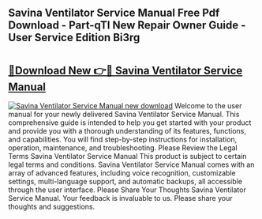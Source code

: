 ## Savina Ventilator Service Manual Free Pdf Download - Part-qTl New Repair Owner Guide - User Service Edition Bi3rg

# <h2><a href="http://bc84556.oget.top/?id=Savina+Ventilator+Service+Manual">🔗Download New 👉🔴 Savina Ventilator Service Manual</a></h2>

[![Savina Ventilator Service Manual new download](https://i.imgur.com/5g1atiW.png)](http://bc84556.oget.top/?id=Savina+Ventilator+Service+Manual)
Welcome to the user manual for your newly delivered Savina Ventilator Service Manual. This comprehensive guide is intended to help you get started with your product and provide you with a thorough understanding of its features, functions, and capabilities. You will find step-by-step instructions for installation, operation, maintenance, and troubleshooting. Please Review the Legal Terms Savina Ventilator Service Manual This product is subject to certain legal terms and conditions. Savina Ventilator Service Manual comes with an array of advanced features, including voice recognition, customizable settings, multi-language support, and automatic backups, all accessible through the user interface. Please Share Your Thoughts Savina Ventilator Service Manual. Your feedback is invaluable to us. Please share your thoughts and suggestions.
